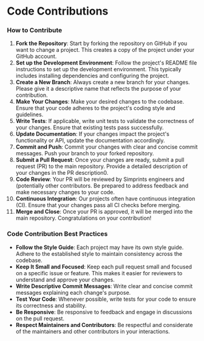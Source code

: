 # Code Contributions

### How to Contribute

1. &#x20;**Fork the Repository**: Start by forking the repository on GitHub if you want to change a project. This creates a copy of the project under your GitHub account.
2. &#x20;**Set up the Development Environment**: Follow the project's README file instructions to set up the development environment. This typically includes installing dependencies and configuring the project.
3. **Create a New Branch**: Always create a new branch for your changes. Please give it a descriptive name that reflects the purpose of your contribution.
4. &#x20;**Make Your Changes**: Make your desired changes to the codebase. Ensure that your code adheres to the project's coding style and guidelines.
5. &#x20;**Write Tests**: If applicable, write unit tests to validate the correctness of your changes. Ensure that existing tests pass successfully.
6. **Update Documentation**: If your changes impact the project's functionality or API, update the documentation accordingly.
7. &#x20;**Commit and Push**: Commit your changes with clear and concise commit messages. Push your branch to your forked repository.
8. **Submit a Pull Request**: Once your changes are ready, submit a pull request (PR) to the main repository. Provide a detailed description of your changes in the PR description0.
9. &#x20;**Code Review**: Your PR will be reviewed by Simprints engineers and (potentially other contributors. Be prepared to address feedback and make necessary changes to your code.
10. **Continuous Integration**: Our projects often have continuous integration (CI). Ensure that your changes pass all CI checks before merging.
11. &#x20;**Merge and Close**: Once your PR is approved, it will be merged into the main repository. Congratulations on your contribution!

### Code Contribution Best Practices

* **Follow the Style Guide**: Each project may have its own style guide. Adhere to the established style to maintain consistency across the codebase.
* **Keep It Small and Focused**: Keep each pull request small and focused on a specific issue or feature. This makes it easier for reviewers to understand and approve your changes.
* **Write Descriptive Commit Messages**: Write clear and concise commit messages explaining each change's purpose.
* **Test Your Code**: Whenever possible, write tests for your code to ensure its correctness and stability.
* **Be Responsive**: Be responsive to feedback and engage in discussions on the pull request.
* **Respect Maintainers and Contributors**: Be respectful and considerate of the maintainers and other contributors in your interactions.

###
